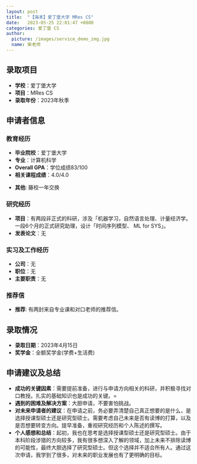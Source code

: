 ```yaml
---
layout: post
title:  "【海本】爱丁堡大学 MRes CS"
date:   2023-05-25 22:01:47 +0800
categories: 爱丁堡 CS
author:
  picture: /images/service_demo_img.jpg
  name: 柴老师
---
```


## 录取项目
- **学校**：爱丁堡大学
- **项目**：MRes CS
- **录取年份**：2023年秋季

## 申请者信息
### 教育经历
- **毕业院校**：爱丁堡大学
- **专业**：计算机科学
- **Overall GPA**：学位成绩83/100
- **相关课程成绩**：4.0/4.0
 <!-- 其他教育经历、如有 -->
- **其他**: 藤校一年交换
 

### 研究经历
- **项目**：有两段非正式的科研，涉及「机器学习，自然语言处理、计量经济学。一段6个月的正式研究助理，设计「时间序列模型、 ML for SYS」。
- **发表论文**：无

### 实习及工作经历
- **公司**：无
- **职位**：无
- **主要职责**：无

### 推荐信
- **推荐**: 有两封来自专业课和对口老师的推荐信。

## 录取情况
- **录取日期**：2023年4月15日
- **奖学金**：全额奖学金(学费+生活费)

## 申请建议及总结

- **成功的关键因素**：需要提前准备，进行与申请方向相关的科研，并积极寻找对口教授。扎实的基础知识也是成功的关键。=
- **遇到的困难及解决方案**：大胆申请，不要害怕挑战。
- **对未来申请者的建议**：在申请之前，务必要弄清楚自己真正想要的是什么，是选择授课型硕士还是研究型硕士。需要考虑自己未来是否有读博的打算，以及是否想要转变方向。提早准备，重视研究经历和个人陈述的撰写。
- **个人感想和总结**：起初，我也在思考是选择授课型硕士还是研究型硕士。由于本科阶段涉猎的方向较多，我有很多想深入了解的领域，加上未来不排除读博的可能性，最终大胆选择了研究型硕士。但这个选择并不适合所有人。通过这次申请，我学到了很多，对未来的职业发展也有了更明确的目标。
